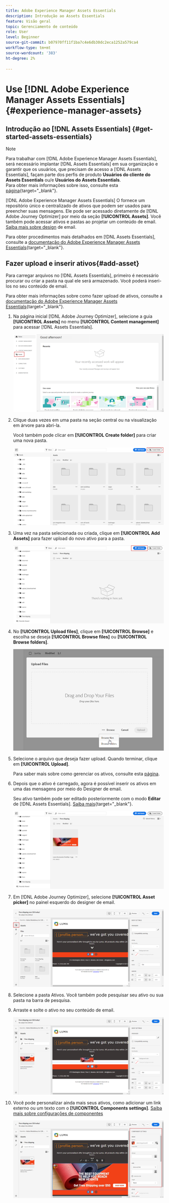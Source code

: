 ```yaml
---
title: Adobe Experience Manager Assets Essentials
description: Introdução ao Assets Essentials
feature: Visão geral
topic: Gerenciamento de conteúdo
role: User
level: Beginner
source-git-commit: b07970ff11f1ba7c4e6db30dc2eca1252a579ca4
workflow-type: tm+mt
source-wordcount: '383'
ht-degree: 2%

---
```


# Use [!DNL Adobe Experience Manager Assets Essentials] {#experience-manager-assets}

## Introdução ao [!DNL Assets Essentials] {#get-started-assets-essentials}

>[!NOTE]
>
> Para trabalhar com [!DNL Adobe Experience Manager Assets Essentials], será necessário implantar [!DNL Assets Essentials] em sua organização e garantir que os usuários, que precisam de acesso a [!DNL Assets Essentials], façam parte dos perfis de produto **Usuários do cliente do Assets Essentials** ou/e **Usuários do Assets Essentials**. <br> Para obter mais informações sobre isso, consulte esta  [página](https://experienceleague.adobe.com/docs/experience-manager-assets-essentials/help/deploy-administer.html){target=&quot;_blank&quot;}.

[!DNL Adobe Experience Manager Assets Essentials] O fornece um repositório único e centralizado de ativos que podem ser usados para preencher suas mensagens. Ele pode ser acessado diretamente de [!DNL Adobe Journey Optimizer] por meio da seção **[!UICONTROL Assets]**. Você também pode acessar ativos e pastas ao projetar um conteúdo de email. [Saiba mais sobre design](design-emails.md) de email.

Para obter procedimentos mais detalhados em [!DNL Assets Essentials], consulte a [documentação do Adobe Experience Manager Assets Essentials](https://experienceleague.adobe.com/docs/experience-manager-assets-essentials/help/introduction.html){target=&quot;_blank&quot;}.

## Fazer upload e inserir ativos{#add-asset}

Para carregar arquivos no [!DNL Assets Essentials], primeiro é necessário procurar ou criar a pasta na qual ele será armazenado. Você poderá inseri-los no seu conteúdo de email.

Para obter mais informações sobre como fazer upload de ativos, consulte a [documentação do Adobe Experience Manager Assets Essentials](https://experienceleague.adobe.com/docs/experience-manager-assets-essentials/help/add-delete.html){target=&quot;_blank&quot;}.

1. Na página inicial [!DNL Adobe Journey Optimizer], selecione a guia **[!UICONTROL Assets]** no menu **[!UICONTROL Content management]** para acessar [!DNL Assets Essentials].

   ![](assets/media_library_1.png)

1. Clique duas vezes em uma pasta na seção central ou na visualização em árvore para abri-la.

   Você também pode clicar em **[!UICONTROL Create folder]** para criar uma nova pasta.

   ![](assets/media_library_8.png)

1. Uma vez na pasta selecionada ou criada, clique em **[!UICONTROL Add Assets]** para fazer upload do novo ativo para a pasta.

   ![](assets/media_library_2.png)

1. No **[!UICONTROL Upload files]**, clique em **[!UICONTROL Browse]** e escolha se deseja **[!UICONTROL Browse files]** ou **[!UICONTROL Browse folders]**.

   ![](assets/media_library_3.png)

1. Selecione o arquivo que deseja fazer upload. Quando terminar, clique em **[!UICONTROL Upload]**.

   Para saber mais sobre como gerenciar os ativos, consulte esta [página](https://experienceleague.adobe.com/docs/experience-manager-assets-essentials/help/manage-organize.html?lang=en).

1. Depois que o ativo é carregado, agora é possível inserir os ativos em uma das mensagens por meio do Designer de email.

   Seu ativo também pode ser editado posteriormente com o modo **Editar** de [!DNL Assets Essentials]. [Saiba mais](https://experienceleague.adobe.com/docs/experience-manager-assets-essentials/help/edit-images.html){target=&quot;_blank&quot;}.

   ![](assets/media_library_12.png)

1. Em [!DNL Adobe Journey Optimizer], selecione **[!UICONTROL Asset picker]** no painel esquerdo do designer de email.

   ![](assets/media_library_5.png)

1. Selecione a pasta Ativos. Você também pode pesquisar seu ativo ou sua pasta na barra de pesquisa.

1. Arraste e solte o ativo no seu conteúdo de email.

   ![](assets/media_library_6.png)

1. Você pode personalizar ainda mais seus ativos, como adicionar um link externo ou um texto com o **[!UICONTROL Components settings]**. [Saiba mais sobre configurações de componentes](content-components.md)

   ![](assets/media_library_13.png)
